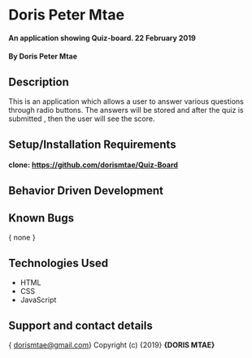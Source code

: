 # Doris Peter Mtae
#### An application showing Quiz-board. 22 February 2019
#### By Doris Peter Mtae
## Description
This is an application which allows a user to answer various questions through radio buttons. The answers will be stored and after the quiz is submitted , then the user will see the score.
## Setup/Installation Requirements
#### clone: https://github.com/dorismtae/Quiz-Board
## Behavior Driven Development

## Known Bugs
{ none }
## Technologies Used
* HTML
* CSS
* JavaScript
## Support and contact details
{ dorismtae@gmail.com}
Copyright (c) {2019} **{DORIS MTAE}**
